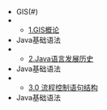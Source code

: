 * GIS(#)
* * [1.GIS概论](/GISd)
* Java基础语法
* * [2.Java语言发展历史](/GISd)
* Java基础语法
* * [3.0 流程控制语句结构](/GISd)
* Java基础语法

[comment]: <> (* * [4.0 数组]&#40;/article/Cesium/java_4.md&#41;)

